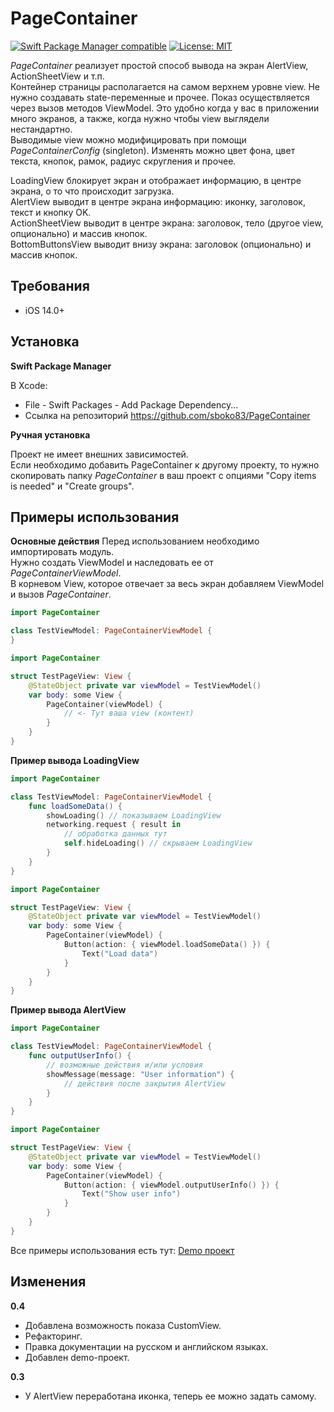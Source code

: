# PageContainer
[![Swift Package Manager compatible](https://img.shields.io/badge/Swift%20Package%20Manager-compatible-brightgreen.svg)](https://github.com/apple/swift-package-manager)
[![License: MIT](https://img.shields.io/badge/License-MIT-yellow.svg)](https://opensource.org/licenses/MIT)

_PageContainer_ реализует простой способ вывода на экран AlertView, ActionSheetView и т.п.<br />
Контейнер страницы располагается на самом верхнем уровне view. Не нужно создавать state-переменные и прочее. Показ осуществляется через вызов методов ViewModel. Это удобно когда у вас в приложении много экранов, а также, когда нужно чтобы view выглядели нестандартно.<br />
Выводимые view можно модифицировать при помощи _PageContainerConfig_ (singleton). Изменять можно цвет фона, цвет текста, кнопок, рамок, радиус скругления и прочее.<br />

LoadingView блокирует экран и отображает информацию, в центре экрана, о то что происходит загрузка.<br />
AlertView выводит в центре экрана информацию: иконку, заголовок, текст и кнопку OK.<br />
ActionSheetView выводит в центре экрана: заголовок, тело (другое view, опционально) и массив кнопок.<br />
BottomButtonsView выводит внизу экрана: заголовок (опционально) и массив кнопок.<br />


## Требования
* iOS 14.0+


## Установка

**Swift Package Manager**

В Xcode:<br />
* File - Swift Packages - Add Package Dependency...
* Ссылка на репозиторий https://github.com/sboko83/PageContainer

**Ручная установка**

Проект не имеет внешних зависимостей.<br />
Если необходимо добавить PageContainer к другому проекту, то нужно скопировать папку _PageContainer_ в ваш проект с опциями "Copy items is needed" и "Create groups".<br />


## Примеры использования

**Основные действия**
Перед использованием необходимо импортировать модуль.<br />
Нужно создать ViewModel и наследовать ее от _PageContainerViewModel_.<br />
В корневом View, которое отвечает за весь экран добавляем ViewModel и вызов _PageContainer_.<br />
```Swift
import PageContainer

class TestViewModel: PageContainerViewModel {
} 
```
```Swift
import PageContainer

struct TestPageView: View {
    @StateObject private var viewModel = TestViewModel()
    var body: some View {
        PageContainer(viewModel) {
            // <- Тут ваша view (контент)
        }
    }
}
```

**Пример вывода LoadingView**
```Swift
import PageContainer

class TestViewModel: PageContainerViewModel {
    func loadSomeData() {
        showLoading() // показываем LoadingView
        networking.request { result in
            // обработка данных тут
            self.hideLoading() // скрываем LoadingView
        }
    }
}
```
```Swift
import PageContainer

struct TestPageView: View {
    @StateObject private var viewModel = TestViewModel()
    var body: some View {
        PageContainer(viewModel) {
            Button(action: { viewModel.loadSomeData() }) {
                Text("Load data")
            }
        }
    }
}
```

**Пример вывода AlertView**
```Swift
import PageContainer

class TestViewModel: PageContainerViewModel {
    func outputUserInfo() {
        // возможные действия и/или условия
        showMessage(message: "User information") {
            // действия после закрытия AlertView
        }
    }
}
```
```Swift
import PageContainer

struct TestPageView: View {
    @StateObject private var viewModel = TestViewModel()
    var body: some View {
        PageContainer(viewModel) {
            Button(action: { viewModel.outputUserInfo() }) {
                Text("Show user info")
            }
        }
    }
}
```

Все примеры использования есть тут: [Demo проект](https://github.com/sboko83/PageContainer/tree/main/Demo)


## Изменения

**0.4**
- Добавлена возможность показа CustomView.
- Рефакторинг.
- Правка документации на русском и английском языках.
- Добавлен demo-проект.

**0.3**
- У AlertView переработана иконка, теперь ее можно задать самому.
